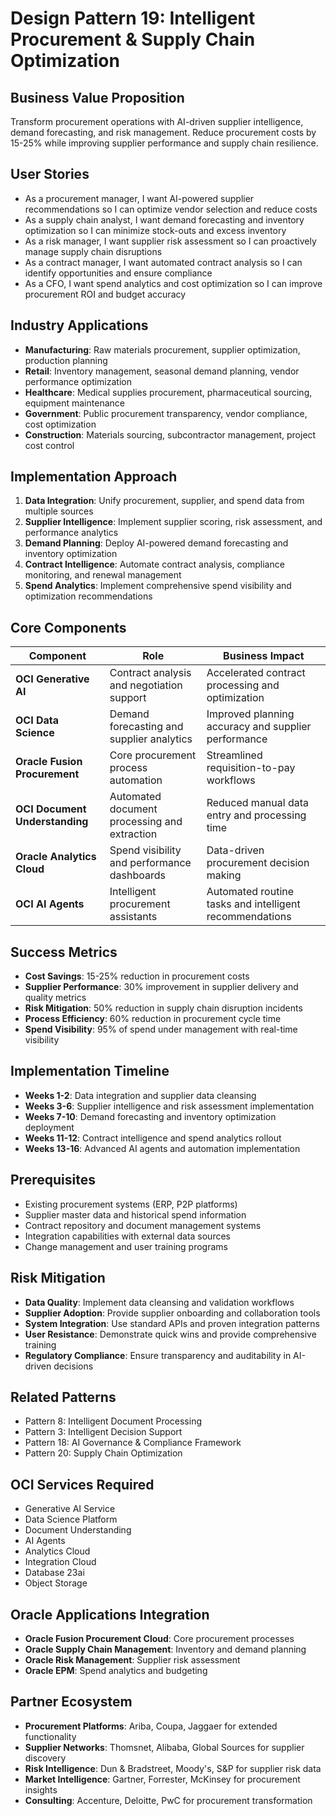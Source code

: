 # Design Pattern 19: Intelligent Procurement & Supply Chain Optimization

## Business Value Proposition
Transform procurement operations with AI-driven supplier intelligence, demand forecasting, and risk management. Reduce procurement costs by 15-25% while improving supplier performance and supply chain resilience.

## User Stories
- As a procurement manager, I want AI-powered supplier recommendations so I can optimize vendor selection and reduce costs
- As a supply chain analyst, I want demand forecasting and inventory optimization so I can minimize stock-outs and excess inventory
- As a risk manager, I want supplier risk assessment so I can proactively manage supply chain disruptions
- As a contract manager, I want automated contract analysis so I can identify opportunities and ensure compliance
- As a CFO, I want spend analytics and cost optimization so I can improve procurement ROI and budget accuracy

## Industry Applications
- **Manufacturing**: Raw materials procurement, supplier optimization, production planning
- **Retail**: Inventory management, seasonal demand planning, vendor performance optimization
- **Healthcare**: Medical supplies procurement, pharmaceutical sourcing, equipment maintenance
- **Government**: Public procurement transparency, vendor compliance, cost optimization
- **Construction**: Materials sourcing, subcontractor management, project cost control

## Implementation Approach
1. **Data Integration**: Unify procurement, supplier, and spend data from multiple sources
2. **Supplier Intelligence**: Implement supplier scoring, risk assessment, and performance analytics
3. **Demand Planning**: Deploy AI-powered demand forecasting and inventory optimization
4. **Contract Intelligence**: Automate contract analysis, compliance monitoring, and renewal management
5. **Spend Analytics**: Implement comprehensive spend visibility and optimization recommendations

## Core Components
| Component | Role | Business Impact |
|-----------|------|-----------------|
| **OCI Generative AI** | Contract analysis and negotiation support | Accelerated contract processing and optimization |
| **OCI Data Science** | Demand forecasting and supplier analytics | Improved planning accuracy and supplier performance |
| **Oracle Fusion Procurement** | Core procurement process automation | Streamlined requisition-to-pay workflows |
| **OCI Document Understanding** | Automated document processing and extraction | Reduced manual data entry and processing time |
| **Oracle Analytics Cloud** | Spend visibility and performance dashboards | Data-driven procurement decision making |
| **OCI AI Agents** | Intelligent procurement assistants | Automated routine tasks and intelligent recommendations |

## Success Metrics
- **Cost Savings**: 15-25% reduction in procurement costs
- **Supplier Performance**: 30% improvement in supplier delivery and quality metrics
- **Risk Mitigation**: 50% reduction in supply chain disruption incidents
- **Process Efficiency**: 60% reduction in procurement cycle time
- **Spend Visibility**: 95% of spend under management with real-time visibility

## Implementation Timeline
- **Weeks 1-2**: Data integration and supplier data cleansing
- **Weeks 3-6**: Supplier intelligence and risk assessment implementation
- **Weeks 7-10**: Demand forecasting and inventory optimization deployment
- **Weeks 11-12**: Contract intelligence and spend analytics rollout
- **Weeks 13-16**: Advanced AI agents and automation implementation

## Prerequisites
- Existing procurement systems (ERP, P2P platforms)
- Supplier master data and historical spend information
- Contract repository and document management systems
- Integration capabilities with external data sources
- Change management and user training programs

## Risk Mitigation
- **Data Quality**: Implement data cleansing and validation workflows
- **Supplier Adoption**: Provide supplier onboarding and collaboration tools
- **System Integration**: Use standard APIs and proven integration patterns
- **User Resistance**: Demonstrate quick wins and provide comprehensive training
- **Regulatory Compliance**: Ensure transparency and auditability in AI-driven decisions

## Related Patterns
- Pattern 8: Intelligent Document Processing
- Pattern 3: Intelligent Decision Support
- Pattern 18: AI Governance & Compliance Framework
- Pattern 20: Supply Chain Optimization

## OCI Services Required
- Generative AI Service
- Data Science Platform
- Document Understanding
- AI Agents
- Analytics Cloud
- Integration Cloud
- Database 23ai
- Object Storage

## Oracle Applications Integration
- **Oracle Fusion Procurement Cloud**: Core procurement processes
- **Oracle Supply Chain Management**: Inventory and demand planning
- **Oracle Risk Management**: Supplier risk assessment
- **Oracle EPM**: Spend analytics and budgeting

## Partner Ecosystem
- **Procurement Platforms**: Ariba, Coupa, Jaggaer for extended functionality
- **Supplier Networks**: Thomsnet, Alibaba, Global Sources for supplier discovery
- **Risk Intelligence**: Dun & Bradstreet, Moody's, S&P for supplier risk data
- **Market Intelligence**: Gartner, Forrester, McKinsey for procurement insights
- **Consulting**: Accenture, Deloitte, PwC for procurement transformation